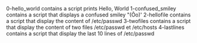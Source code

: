 0-hello_world contains a script prints Hello, World
1-confused_smiley contains a script that displays a confused smiley "(Ôo)'
2-hellofile contains a script that display the content of /etc/passwd
3-twofiles contains a script that display the content of two files /etc/passwd et /etc/hosts
4-lastlines contains a script that display the last 10 lines of  /etc/passwd
